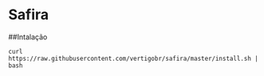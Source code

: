 # Safira

##Intalação

```shell script
curl https://raw.githubusercontent.com/vertigobr/safira/master/install.sh | bash
```
